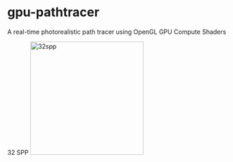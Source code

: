 # gpu-pathtracer
A real-time photorealistic path tracer using OpenGL GPU Compute Shaders

32 SPP
<img width="257" alt="32spp" src="https://user-images.githubusercontent.com/12981474/31321376-22f62c04-ac3a-11e7-93e2-ff71cc93de6d.png">
